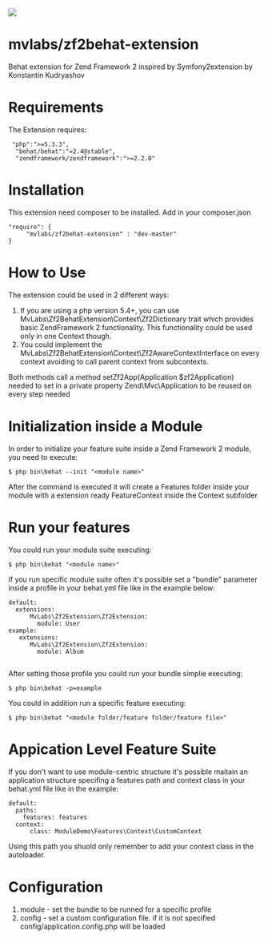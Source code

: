 <img src="https://travis-ci.org/mvlabs/zf2behat-extension.png" />

mvlabs/zf2behat-extension
==============
Behat extension for Zend Framework 2 inspired by Symfony2extension by Konstantin Kudryashov

Requirements
=============
The Extension requires:
```
 "php":">=5.3.3",
  "behat/behat":"=2.4@stable",
  "zendframework/zendframework":">=2.2.0"
```
Installation
=============
This extension need composer to be installed. Add in your composer.json
```
"require": {
     "mvlabs/zf2behat-extension" : "dev-master"
}

```

How to Use
==========

The extension could be used in 2 different ways:

1.  If you are using a php version 5.4+, you can use MvLabs\Zf2BehatExtension\Context\Zf2Dictionary trait 
    which provides basic ZendFramework 2 functionality. This functionality could be used only in one Context though.
2.  You could implement the MvLabs\Zf2BehatExtension\Context\Zf2AwareContextInterface on every context avoiding to call parent context 
    from subcontexts.
  
Both methods call a method setZf2App(Application $zf2Application) needed to set in a private property Zend\Mvc\Application to be reused 
on every step needed 


Initialization inside a Module
==============================

In order to initialize your feature suite inside a Zend Framework 2 module, you need to execute:
```
$ php bin\behat --init "<module name>"

```
After the command is executed it will create a Features folder inside your module with a extension ready FeatureContext inside the Context subfolder


Run your features
=================

You could run your module suite executing:
```
$ php bin\behat "<module name>"

```
If you run specific module suite often it's possible set a "bundle" parameter inside a profile in your 
behat.yml file like in the example below:
```
default:
  extensions:
      MvLabs\Zf2Extension\Zf2Extension:
        module: User
example:
   extensions:
      MvLabs\Zf2Extension\Zf2Extension:
        module: Album
    
```
After setting those profile you could run your bundle simplie executing:
 ```
$ php bin\behat -p=example

```
You could in addition run a specific feature executing:
```
$ php bin\behat "<module folder/feature folder/feature file>"

```

Appication Level Feature Suite
==============================

If you don't want to use module-centric structure it's possible maitain an application structure
specifing a features path and context class in your behat.yml file like in the example:

```
default:
  paths:
    features: features
  context:
      class: ModuleDemo\Features\Context\CustomContext
```

Using this path you shuold only remember to add your context class in the autoloader.

Configuration
=============

 1. module - set the bundle to be runned for a specific profile
 2. config - set a custom configuration file. if it is not specified config/application.config.php will be loaded


